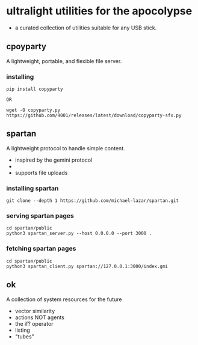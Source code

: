 # ultralight utilities for the apocolypse
- a curated collection of utilities suitable for any USB stick.

## cpoyparty
A lightweight, portable, and flexible file server.

### installing
```
pip install copyparty

OR

wget -O copyparty.py https://github.com/9001/releases/latest/download/copyparty-sfx.py
```

## spartan
A lightweight protocol to handle simple content.
- inspired by the gemini protocol
- 
- supports file uploads
### installing spartan
```
git clone --depth 1 https://github.com/michael-lazar/spartan.git
```

### serving spartan pages
```
cd spartan/public
python3 spartan_server.py --host 0.0.0.0 --port 3000 .
```

### fetching spartan pages
```
cd spartan/public
python3 spartan_client.py spartan://127.0.0.1:3000/index.gmi
```

## ok
A collection of system resources for the future
- vector similarity
- actions NOT agents
- the if? operator
- listing
- "tubes"
